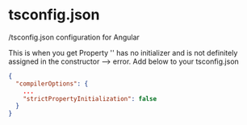 # tsconfig.json
/tsconfig.json configuration for Angular

This is when you get Property '' has no initializer and is not definitely assigned in the constructor --> error.
Add below to your tsconfig.json

```json
{
  "compilerOptions": {
    ...
    "strictPropertyInitialization": false
  }
}
```
